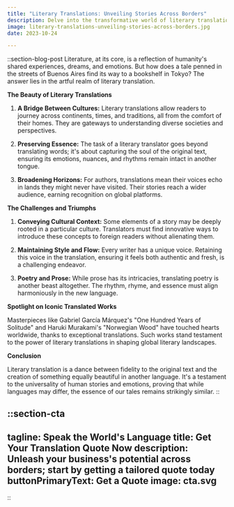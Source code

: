 ```yaml
---
title: "Literary Translations: Unveiling Stories Across Borders"
description: Delve into the transformative world of literary translations. Understand the delicate process of carrying stories across languages and the incredible impact it has on global literature.
image: literary-translations-unveiling-stories-across-borders.jpg
date: 2023-10-24

---
```


::section-blog-post
Literature, at its core, is a reflection of humanity's shared experiences, dreams, and emotions. But how does a tale penned in the streets of Buenos Aires find its way to a bookshelf in Tokyo? The answer lies in the artful realm of literary translation.

**The Beauty of Literary Translations**

1.  **A Bridge Between Cultures:** Literary translations allow readers to journey across continents, times, and traditions, all from the comfort of their homes. They are gateways to understanding diverse societies and perspectives.
    
2.  **Preserving Essence:** The task of a literary translator goes beyond translating words; it's about capturing the soul of the original text, ensuring its emotions, nuances, and rhythms remain intact in another tongue.
    
3.  **Broadening Horizons:** For authors, translations mean their voices echo in lands they might never have visited. Their stories reach a wider audience, earning recognition on global platforms.
    

**The Challenges and Triumphs**

1.  **Conveying Cultural Context:** Some elements of a story may be deeply rooted in a particular culture. Translators must find innovative ways to introduce these concepts to foreign readers without alienating them.
    
2.  **Maintaining Style and Flow:** Every writer has a unique voice. Retaining this voice in the translation, ensuring it feels both authentic and fresh, is a challenging endeavor.
    
3.  **Poetry and Prose:** While prose has its intricacies, translating poetry is another beast altogether. The rhythm, rhyme, and essence must align harmoniously in the new language.
    

**Spotlight on Iconic Translated Works**

Masterpieces like Gabriel García Márquez's "One Hundred Years of Solitude" and Haruki Murakami's "Norwegian Wood" have touched hearts worldwide, thanks to exceptional translations. Such works stand testament to the power of literary translations in shaping global literary landscapes.

**Conclusion**

Literary translation is a dance between fidelity to the original text and the creation of something equally beautiful in another language. It's a testament to the universality of human stories and emotions, proving that while languages may differ, the essence of our tales remains strikingly similar.
::

::section-cta
---
tagline: Speak the World's Language
title: Get Your Translation Quote Now
description: Unleash your business's potential across borders; start by getting a tailored quote today
buttonPrimaryText: Get a Quote
image: cta.svg
---
::